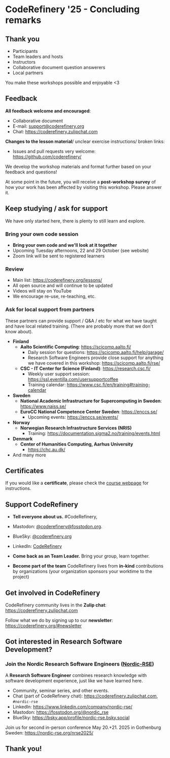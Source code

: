 # CodeRefinery '25 - Concluding remarks

## Thank you
- Participants
- Team leaders and hosts
- Instructors
- Collaborative document question answerers
- Local partners

You make these workshops possible and enjoyable <3

## Feedback

**All feedback welcome and encouraged**:
- Collaborative document
- E-mail: support@coderefinery.org
- Chat: https://coderefinery.zulipchat.com

**Changes to the lesson material**/ unclear exercise instructions/ broken links:
- Issues and pull requests very welcome: https://github.com/coderefinery/

We develop the workshop materials and format further based on your feedback and questions!

At some point in the future, you will receive a **post-workshop survey** of how your work has been affected by visiting this workshop. Please answer it.

## Keep studying / ask for support

We have only started here, there is plenty to still learn and explore.

### Bring your own code session

* **Bring your own code and we'll look at it together**
* Upcoming Tuesday afternoons, 22 and 29 October (see website)
* Zoom link will be sent to registered learners

### Review

- Main list: https://coderefinery.org/lessons/
- All open source and will continue to be updated
- Videos will stay on YouTube
- We encourage re-use, re-teaching, etc.

### Ask for local support from partners

These partners can provide support / Q&A / etc for what we have taught
and have local related training.  (There are probably more that we don't know
about).

* **Finland**
  * **Aalto Scientific Computing**: https://scicomp.aalto.fi/
    * Daily session for questions: https://scicomp.aalto.fi/help/garage/
    * Research Software Engineers provide close support for anything we
      have covered in this workshop: https://scicomp.aalto.fi/rse/
  * **CSC - IT Center for Science (Finland)**: https://research.csc.fi/
    * Weekly user support session: https://ssl.eventilla.com/usersupportcoffee
    * Training calendar: https://www.csc.fi/en/training#training-calendar
* **Sweden**
  * **National Academic Infrastructure for Supercomputing in Sweden**:
    https://www.naiss.se/
  * **EuroCC National Competence Center Sweden**: https://enccs.se/
    * Upcoming events: https://enccs.se/events/
* **Norway**
  * **Norwegian Research Infrastructure Services (NRIS)**
    * Training: https://documentation.sigma2.no/training/events.html
* **Denmark**
  * **Center of Humanities Computing, Aarhus University**
    *  https://chc.au.dk/
* And many more

## Certificates

If you would like a **certificate**, please check the [course webpage](https://coderefinery.github.io/2025-03-25-workshop/certificates/) for instructions.

## Support CodeRefinery

- **Tell everyone about us.** #CodeRefinery,
- Mastodon: [@coderefinery@fosstodon.org](https://fosstodon.org/@coderery).
- BlueSky: [@coderefinery.org](https://bsky.app/profile/coderefinery.org)
- LinkedIn: [CodeRefinery](https://www.linkedin.com/company/88414793)

- **Come back as an Team Leader.** Bring your group, learn together.
- **Become part of the team** CodeRefinery lives from **in-kind** contributions by organizations (your organization sponsors your worktime to the project)

## Get involved in CodeRefinery

CodeRefinery community lives in the **Zulip chat**: https://coderefinery.zulipchat.com

Follow what we do by signing up to our **newsletter**: https://coderefinery.org/#newsletter

## Got interested in Research Software Development?

### Join the Nordic Research Software Engineers ([Nordic-RSE](https://nordic-rse.org))

A **Research Software Engineer** combines research knowledge with
software development experience, just like we have learned here.

- Community, seminar series, and other events.
- Chat (part of CodeRefinery chat): https://coderefinery.zulipchat.com, `#nordic-rse`
- LinkedIn: https://www.linkedin.com/company/nordic-rse/
- Mastodon: https://fosstodon.org/@nordic_rse
- BlueSky: https://bsky.app/profile/nordic-rse.bsky.social

Join us for second in-person conference May 20.+21. 2025 in Gothenburg Sweden: <https://nordic-rse.org/nrse2025/>

## Thank you!
